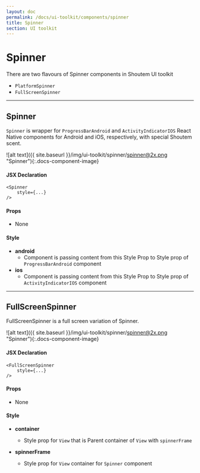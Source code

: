 ```yaml
---
layout: doc
permalink: /docs/ui-toolkit/components/spinner
title: Spinner
section: UI toolkit
---
```


# Spinner
There are two flavours of Spinner components in Shoutem UI toolkit

* `PlatformSpinner` 
* `FullScreenSpinner`  

---

## Spinner
`Spinner` is wrapper for `ProgressBarAndroid` and `ActivityIndicatorIOS` React Native components for Android and iOS, respectively, with special Shoutem scent.  

![alt text]({{ site.baseurl }}/img/ui-toolkit/spinner/spinner@2x.png "Spinner"){:.docs-component-image}

#### JSX Declaration
```JSX
<Spinner 
    style={...}
/>
```

#### Props

* None

#### Style
* **android**
  - Component is passing content from this Style Prop to Style prop of `ProgressBarAndroid` component
* **ios** 
  - Component is passing content from this Style Prop to Style prop of `ActivityIndicatorIOS` component 
 
---  
  
## FullScreenSpinner
FullScreenSpinner is a full screen variation of Spinner.   

![alt text]({{ site.baseurl }}/img/ui-toolkit/spinner/spinner@2x.png "Spinner"){:.docs-component-image}

#### JSX Declaration
```JSX
<FullScreenSpinner 
    style={...} 
/>
```

#### Props

* None

#### Style

* **container**
  - Style prop for `View` that is Parent container of `View` with `spinnerFrame`  

* **spinnerFrame**
  - Style prop for `View` container for `Spinner` component
